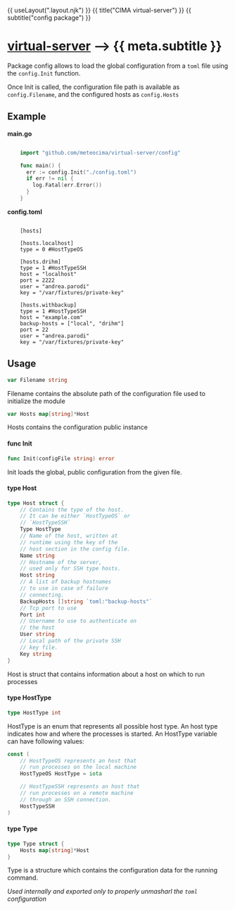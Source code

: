 {{ useLayout(".layout.njk") }}
{{ title("CIMA virtual-server") }}
{{ subtitle("config package") }}

# [virtual-server](./index) ⟶ {{ meta.subtitle }}



Package config allows to load the global configuration from a `toml` file using
the `config.Init` function.

Once Init is called, the configuration file path is available as
`config.Filename`, and the configured hosts as `config.Hosts`

## Example

__main.go__

```go

    import "github.com/meteocima/virtual-server/config"

    func main() {
      err := config.Init("./config.toml")
      if err != nil {
        log.Fatal(err.Error())
      }
    }

```

__config.toml__

```

    [hosts]

    [hosts.localhost]
    type = 0 #HostTypeOS

    [hosts.drihm]
    type = 1 #HostTypeSSH
    host = "localhost"
    port = 2222
    user = "andrea.parodi"
    key = "/var/fixtures/private-key"

    [hosts.withbackup]
    type = 1 #HostTypeSSH
    host = "example.com"
    backup-hosts = ["local", "drihm"]
    port = 22
    user = "andrea.parodi"
    key = "/var/fixtures/private-key"

```

## Usage

```go
var Filename string
```
Filename contains the absolute path of the configuration file used to initialize
the module

```go
var Hosts map[string]*Host
```
Hosts contains the configuration public instance

#### func  Init

```go
func Init(configFile string) error
```
Init loads the global, public configuration from the given file.

#### type Host

```go
type Host struct {
	// Contains the type of the host.
	// It can be either `HostTypeOS` or
	// `HostTypeSSH`
	Type HostType
	// Name of the host, written at
	// runtime using the key of the
	// host section in the config file.
	Name string
	// Hostname of the server,
	// used only for SSH type hosts.
	Host string
	// A list of backup hostnames
	// to use in case of failure
	// connecting.
	BackupHosts []string `toml:"backup-hosts"`
	// Tcp port to use
	Port int
	// Username to use to authenticate on
	// the host
	User string
	// Local path of the private SSH
	// key file.
	Key string
}
```

Host is struct that contains information about a host on which to run processes

#### type HostType

```go
type HostType int
```

HostType is an enum that represents all possible host type. An host type
indicates how and where the processes is started. An HostType variable can have
following values:

```go
const (
	// HostTypeOS represents an host that
	// run processes on the local machine
	HostTypeOS HostType = iota

	// HostTypeSSH represents an host that
	// run processes on a remote machine
	// through an SSH connection.
	HostTypeSSH
)
```

#### type Type

```go
type Type struct {
	Hosts map[string]*Host
}
```

Type is a structure which contains the configuration data for the running
command.

_Used internally and exported only to properly unmasharl the `toml`
configuration_

